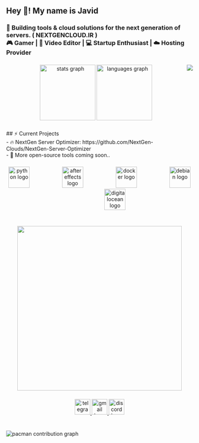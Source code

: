 <h2 align="left">Hey 👋! My name is Javid</h2>

###

<h3 align="left">🚀 Building tools & cloud solutions for the next generation of servers.  ( NEXTGENCLOUD.IR )<br>🎮 Gamer | 🎥 Video Editor | 💻 Startup Enthusiast | ☁️ Hosting Provider</h3>

###

<img align="right" src="https://visitor-badge.laobi.icu/badge?page_id=NextGen-Clouds.NextGen-Clouds&"  />

###

<div align="center">
  <img src="https://github-readme-stats.vercel.app/api?username=NextGen-Clouds&hide_title=false&hide_rank=false&show_icons=true&include_all_commits=true&count_private=true&disable_animations=false&theme=dracula&locale=en&hide_border=false" height="150" alt="stats graph"  />
  <img src="https://github-readme-stats.vercel.app/api/top-langs?username=NextGen-Clouds&locale=en&hide_title=false&layout=compact&card_width=320&langs_count=5&theme=dracula&hide_border=false" height="150" alt="languages graph"  />
</div>

###

<p align="left">## ⚡ Current Projects<br>- 🔥 NextGen Server Optimizer: https://github.com/NextGen-Clouds/NextGen-Server-Optimizer  <br>- 🚧 More open-source tools coming soon..</p>

###

<div align="center">
  <img src="https://cdn.jsdelivr.net/gh/devicons/devicon/icons/python/python-plain.svg" height="57" alt="python logo"  />
  <img width="80" />
  <img src="https://cdn.jsdelivr.net/gh/devicons/devicon/icons/aftereffects/aftereffects-original.svg" height="57" alt="aftereffects logo"  />
  <img width="80" />
  <img src="https://cdn.jsdelivr.net/gh/devicons/devicon/icons/docker/docker-plain-wordmark.svg" height="57" alt="docker logo"  />
  <img width="80" />
  <img src="https://cdn.jsdelivr.net/gh/devicons/devicon/icons/debian/debian-original.svg" height="57" alt="debian logo"  />
  <img width="80" />
  <img src="https://cdn.jsdelivr.net/gh/devicons/devicon/icons/digitalocean/digitalocean-original.svg" height="57" alt="digitalocean logo"  />
</div>

###

<br clear="both">

<div align="center">
  <img height="444" src="https://media1.giphy.com/media/v1.Y2lkPTc5MGI3NjExdGh6NXE2cTFjenhwNDdjdXRmamExMjl2ZWNyZ2syZGlza2Rlems5aSZlcD12MV9pbnRlcm5hbF9naWZfYnlfaWQmY3Q9Zw/MI9vTrc4TUvII/giphy.gif"  />
</div>

###

<div align="center">
  <a href="https://t.me/NwayZ" target="_blank">
    <img src="https://img.shields.io/static/v1?message=Telegram&logo=telegram&label=&color=2CA5E0&logoColor=white&labelColor=&style=for-the-badge" height="42" alt="telegram logo"  />
  </a>
  <a href="nwayzrj@gmail.com" target="_blank">
    <img src="https://img.shields.io/static/v1?message=Gmail&logo=gmail&label=&color=D14836&logoColor=white&labelColor=&style=for-the-badge" height="42" alt="gmail logo"  />
  </a>
  <a href="#nwayz007" target="_blank">
    <img src="https://img.shields.io/static/v1?message=Discord&logo=discord&label=&color=7289DA&logoColor=white&labelColor=&style=for-the-badge" height="42" alt="discord logo"  />
  </a>
</div>

###

<br clear="both">

<picture>
  <source media="(prefers-color-scheme: dark)" srcset="https://raw.githubusercontent.com/NextGen-Clouds/NextGen-Clouds/output/pacman-contribution-graph-dark.svg">
  <source media="(prefers-color-scheme: light)" srcset="https://raw.githubusercontent.com/NextGen-Clouds/NextGen-Clouds/output/pacman-contribution-graph.svg">
  <img alt="pacman contribution graph" src="https://raw.githubusercontent.com/NextGen-Clouds/NextGen-Clouds/output/pacman-contribution-graph.svg">
</picture>

###
